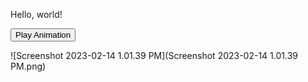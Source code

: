 <p>Hello, world!</p>

<button onclick="startAnimation()">Play Animation</button>

<img src="gitpage1.GIF" style="display:none;" />

<script>
function startAnimation() {
  // Trigger animation
  document.querySelector("img").style.display = "block";
  document.querySelector("img").play();
}
</script>

![Screenshot 2023-02-14 1.01.39 PM](Screenshot 2023-02-14 1.01.39 PM.png)
<audio src="Audio 1.m4a" autoplay loop> </audio>
